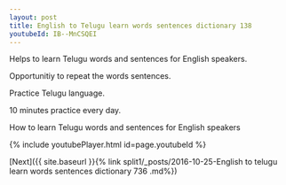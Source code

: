 ```yaml
---
layout: post
title: English to Telugu learn words sentences dictionary 138 
youtubeId: IB--MnCSQEI
---
```

 
 
Helps to learn Telugu words and sentences for English speakers.

Opportunitiy to repeat the words sentences. 

Practice Telugu language. 
 
10 minutes practice every day. 
 
How to learn Telugu words and sentences for English speakers 
 
{% include youtubePlayer.html id=page.youtubeId %}
 
 
[Next]({{ site.baseurl }}{% link  split1/_posts/2016-10-25-English to telugu learn words sentences dictionary 736 .md%})
 
